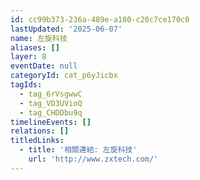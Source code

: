 ```yaml
---
id: cc99b373-236a-489e-a180-c20c7ce170c0
lastUpdated: '2025-06-07'
name: 左旋科技
aliases: []
layer: 8
eventDate: null
categoryId: cat_p6yJicbx
tagIds:
  - tag_6rVsgwwC
  - tag_VD3UVioQ
  - tag_CHDDbu9q
timelineEvents: []
relations: []
titledLinks:
  - title: '相關連結: 左旋科技'
    url: 'http://www.zxtech.com/'
---
```


